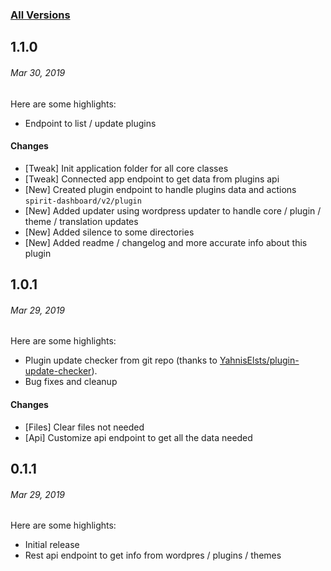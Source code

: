 ### [All Versions](https://github.com/vpsnak/spirit-dashboard-plugin/releases)

## 1.1.0
###### *Mar 30, 2019*

Here are some highlights:
- Endpoint to list / update plugins

#### Changes
- [Tweak] Init application folder for all core classes
- [Tweak] Connected app endpoint to get data from plugins api
- [New] Created plugin endpoint to handle plugins data and actions `spirit-dashboard/v2/plugin`
- [New] Added updater using wordpress updater to handle core / plugin / theme / translation updates
- [New] Added silence to some directories
- [New] Added readme / changelog and more accurate info about this plugin

## 1.0.1
###### *Mar 29, 2019*

Here are some highlights:
- Plugin update checker from git repo (thanks to [YahnisElsts/plugin-update-checker](https://github.com/YahnisElsts/plugin-update-checker)).
- Bug fixes and cleanup

#### Changes

- [Files] Clear files not needed
- [Api] Customize api endpoint to get all the data needed

## 0.1.1
###### *Mar 29, 2019*

Here are some highlights:
- Initial release
- Rest api endpoint to get info from wordpres / plugins / themes